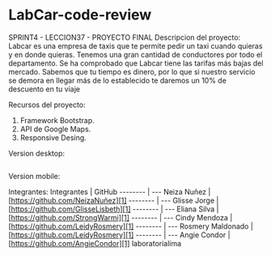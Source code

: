 # LabCar-code-review
SPRINT4 - LECCION37 - PROYECTO FINAL
Descripcion del proyecto:
Labcar es una empresa de taxis que te permite pedir un taxi cuando quieras y en donde quieras.
Tenemos una gran cantidad de conductores por todo el departamento.
Se ha comprobado que Labcar tiene las tarifas más bajas del mercado.
Sabemos que tu tiempo es dinero, por lo que si nuestro servicio se demora en llegar más de lo establecido te daremos un 10% de descuento en tu viaje


Recursos del proyecto:
1. Framework Bootstrap.
2. API de Google Maps.
3. Responsive Desing.

Version desktop:

![]()

Version mobile:


Integrantes:
Integrantes     | GitHub
-------- | ---
Neiza Nuñez |[https://github.com/NeizaNuñez][1]
-------- | ---
Glisse Jorge |[https://github.com/GlisseLisbeth][1]
-------- | ---
Eliana Silva |[https://github.com/StrongWarmi][1]
-------- | ---
Cindy Mendoza |[https://github.com/LeidyRosmery][1]
-------- | ---
Rosmery Maldonado |[https://github.com/LeidyRosmery][1]
-------- | ---
Angie Condor |[https://github.com/AngieCondor][1]
laboratorialima

